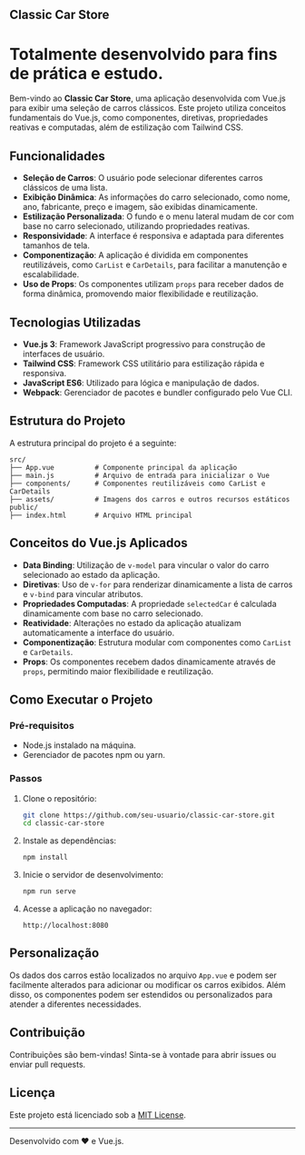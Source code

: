 ## Classic Car Store
# Totalmente desenvolvido para fins de prática e estudo.

Bem-vindo ao **Classic Car Store**, uma aplicação desenvolvida com Vue.js para exibir uma seleção de carros clássicos. Este projeto utiliza conceitos fundamentais do Vue.js, como componentes, diretivas, propriedades reativas e computadas, além de estilização com Tailwind CSS.

## Funcionalidades

- **Seleção de Carros**: O usuário pode selecionar diferentes carros clássicos de uma lista.
- **Exibição Dinâmica**: As informações do carro selecionado, como nome, ano, fabricante, preço e imagem, são exibidas dinamicamente.
- **Estilização Personalizada**: O fundo e o menu lateral mudam de cor com base no carro selecionado, utilizando propriedades reativas.
- **Responsividade**: A interface é responsiva e adaptada para diferentes tamanhos de tela.
- **Componentização**: A aplicação é dividida em componentes reutilizáveis, como `CarList` e `CarDetails`, para facilitar a manutenção e escalabilidade.
- **Uso de Props**: Os componentes utilizam `props` para receber dados de forma dinâmica, promovendo maior flexibilidade e reutilização.

## Tecnologias Utilizadas

- **Vue.js 3**: Framework JavaScript progressivo para construção de interfaces de usuário.
- **Tailwind CSS**: Framework CSS utilitário para estilização rápida e responsiva.
- **JavaScript ES6**: Utilizado para lógica e manipulação de dados.
- **Webpack**: Gerenciador de pacotes e bundler configurado pelo Vue CLI.

## Estrutura do Projeto

A estrutura principal do projeto é a seguinte:

```
src/
├── App.vue          # Componente principal da aplicação
├── main.js          # Arquivo de entrada para inicializar o Vue
├── components/      # Componentes reutilizáveis como CarList e CarDetails
├── assets/          # Imagens dos carros e outros recursos estáticos
public/
├── index.html       # Arquivo HTML principal
```

## Conceitos do Vue.js Aplicados

- **Data Binding**: Utilização de `v-model` para vincular o valor do carro selecionado ao estado da aplicação.
- **Diretivas**: Uso de `v-for` para renderizar dinamicamente a lista de carros e `v-bind` para vincular atributos.
- **Propriedades Computadas**: A propriedade `selectedCar` é calculada dinamicamente com base no carro selecionado.
- **Reatividade**: Alterações no estado da aplicação atualizam automaticamente a interface do usuário.
- **Componentização**: Estrutura modular com componentes como `CarList` e `CarDetails`.
- **Props**: Os componentes recebem dados dinamicamente através de `props`, permitindo maior flexibilidade e reutilização.

## Como Executar o Projeto

### Pré-requisitos

- Node.js instalado na máquina.
- Gerenciador de pacotes npm ou yarn.

### Passos

1. Clone o repositório:
   ```bash
   git clone https://github.com/seu-usuario/classic-car-store.git
   cd classic-car-store
   ```

2. Instale as dependências:
   ```bash
   npm install
   ```

3. Inicie o servidor de desenvolvimento:
   ```bash
   npm run serve
   ```

4. Acesse a aplicação no navegador:
   ```
   http://localhost:8080
   ```

## Personalização

Os dados dos carros estão localizados no arquivo `App.vue` e podem ser facilmente alterados para adicionar ou modificar os carros exibidos. Além disso, os componentes podem ser estendidos ou personalizados para atender a diferentes necessidades.

## Contribuição

Contribuições são bem-vindas! Sinta-se à vontade para abrir issues ou enviar pull requests.

## Licença

Este projeto está licenciado sob a [MIT License](LICENSE).

---

Desenvolvido com ❤️ e Vue.js.

